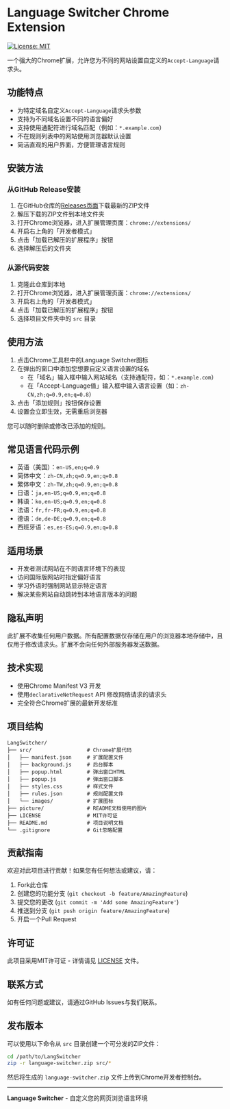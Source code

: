 # Language Switcher Chrome Extension

[![License: MIT](https://img.shields.io/badge/License-MIT-blue.svg)](https://opensource.org/licenses/MIT)

一个强大的Chrome扩展，允许您为不同的网站设置自定义的`Accept-Language`请求头。

## 功能特点

- 为特定域名自定义`Accept-Language`请求头参数
- 支持为不同域名设置不同的语言偏好
- 支持使用通配符进行域名匹配（例如：`*.example.com`）
- 不在规则列表中的网站使用浏览器默认设置
- 简洁直观的用户界面，方便管理语言规则

## 安装方法

### 从GitHub Release安装

1. 在GitHub仓库的[Releases页面](https://github.com/lesir831/LangSwitcher/releases/tag/v1.0)下载最新的ZIP文件
2. 解压下载的ZIP文件到本地文件夹
3. 打开Chrome浏览器，进入扩展管理页面：`chrome://extensions/`
4. 开启右上角的「开发者模式」
5. 点击「加载已解压的扩展程序」按钮
6. 选择解压后的文件夹

### 从源代码安装

1. 克隆此仓库到本地
2. 打开Chrome浏览器，进入扩展管理页面：`chrome://extensions/`
3. 开启右上角的「开发者模式」
4. 点击「加载已解压的扩展程序」按钮
5. 选择项目文件夹中的 `src` 目录

## 使用方法

1. 点击Chrome工具栏中的Language Switcher图标
2. 在弹出的窗口中添加您想要自定义语言设置的域名
   - 在「域名」输入框中输入网站域名（支持通配符，如：`*.example.com`）
   - 在「Accept-Language值」输入框中输入语言设置（如：`zh-CN,zh;q=0.9,en;q=0.8`）
3. 点击「添加规则」按钮保存设置
4. 设置会立即生效，无需重启浏览器

您可以随时删除或修改已添加的规则。

## 常见语言代码示例

- 英语（美国）：`en-US,en;q=0.9`
- 简体中文：`zh-CN,zh;q=0.9,en;q=0.8`
- 繁体中文：`zh-TW,zh;q=0.9,en;q=0.8`
- 日语：`ja,en-US;q=0.9,en;q=0.8`
- 韩语：`ko,en-US;q=0.9,en;q=0.8`
- 法语：`fr,fr-FR;q=0.9,en;q=0.8`
- 德语：`de,de-DE;q=0.9,en;q=0.8`
- 西班牙语：`es,es-ES;q=0.9,en;q=0.8`

## 适用场景

- 开发者测试网站在不同语言环境下的表现
- 访问国际版网站时指定偏好语言
- 学习外语时强制网站显示特定语言
- 解决某些网站自动跳转到本地语言版本的问题

## 隐私声明

此扩展不收集任何用户数据。所有配置数据仅存储在用户的浏览器本地存储中，且仅用于修改请求头。扩展不会向任何外部服务器发送数据。

## 技术实现

- 使用Chrome Manifest V3 开发
- 使用`declarativeNetRequest` API 修改网络请求的请求头
- 完全符合Chrome扩展的最新开发标准

## 项目结构

```
LangSwitcher/
├── src/                  # Chrome扩展代码
│   ├── manifest.json     # 扩展配置文件
│   ├── background.js     # 后台脚本
│   ├── popup.html        # 弹出窗口HTML
│   ├── popup.js          # 弹出窗口脚本
│   ├── styles.css        # 样式文件
│   ├── rules.json        # 规则配置文件
│   └── images/           # 扩展图标
├── picture/              # README文档使用的图片
├── LICENSE               # MIT许可证
├── README.md             # 项目说明文档
└── .gitignore            # Git忽略配置
```

## 贡献指南

欢迎对此项目进行贡献！如果您有任何想法或建议，请：

1. Fork此仓库
2. 创建您的功能分支 (`git checkout -b feature/AmazingFeature`)
3. 提交您的更改 (`git commit -m 'Add some AmazingFeature'`)
4. 推送到分支 (`git push origin feature/AmazingFeature`)
5. 开启一个Pull Request

## 许可证

此项目采用MIT许可证 - 详情请见 [LICENSE](LICENSE) 文件。

## 联系方式

如有任何问题或建议，请通过GitHub Issues与我们联系。

## 发布版本

可以使用以下命令从 `src` 目录创建一个可分发的ZIP文件：

```bash
cd /path/to/LangSwitcher
zip -r language-switcher.zip src/*
```

然后将生成的 `language-switcher.zip` 文件上传到Chrome开发者控制台。

---

**Language Switcher** - 自定义您的网页浏览语言环境
